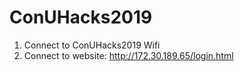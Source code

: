 # ConUHacks2019

1. Connect to ConUHacks2019 Wifi
2. Connect to website: http://172.30.189.65/login.html
